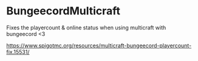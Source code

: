# BungeecordMulticraft
Fixes the playercount &amp; online status when using multicraft with bungeecord &lt;3

https://www.spigotmc.org/resources/multicraft-bungeecord-playercount-fix.15531/
